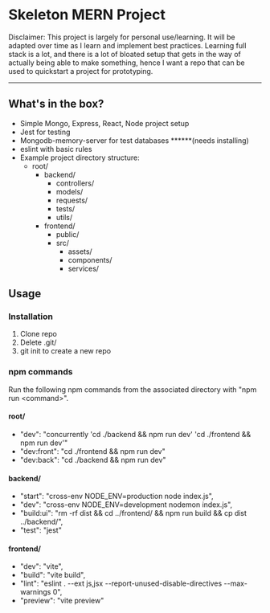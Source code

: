 # Skeleton MERN Project

Disclaimer: This project is largely for personal use/learning. It will be adapted over time as I learn and implement best practices. Learning full stack is a lot, and there is a lot of bloated setup that gets in the way of actually being able to make something,
hence I want a repo that can be used to quickstart a project for prototyping.

----

## What's in the box?
- Simple Mongo, Express, React, Node project setup
- Jest for testing
- Mongodb-memory-server for test databases ******(needs installing)
- eslint with basic rules
- Example project directory structure:
  - root/
    - backend/
      - controllers/
      - models/
      - requests/
      - tests/
      - utils/
    - frontend/
      - public/
      - src/
        - assets/
        - components/
        - services/

## Usage
### Installation
1. Clone repo
2. Delete .git/
3. git init to create a new repo

### npm commands
Run the following npm commands from the associated directory with "npm run \<command\>".
#### root/
- "dev": "concurrently 'cd ./backend && npm run dev' 'cd ./frontend && npm run dev'"
- "dev:front": "cd ./frontend && npm run dev"
- "dev:back": "cd ./backend && npm run dev"

#### backend/
- "start": "cross-env NODE_ENV=production node index.js",
- "dev": "cross-env NODE_ENV=development nodemon index.js",
- "build:ui": "rm -rf dist && cd ../frontend/ && npm run build && cp dist ../backend/",
- "test": "jest"

#### frontend/
- "dev": "vite",
- "build": "vite build",
- "lint": "eslint . --ext js,jsx --report-unused-disable-directives --max-warnings 0",
- "preview": "vite preview"
